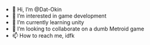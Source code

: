 - 👋 Hi, I’m @Dat-Okin
- 👀 I’m interested in game development
- 🌱 I’m currently learning unity
- 💞️ I’m looking to collaborate on a dumb Metroid game
- 📫 How to reach me, idfk 

<!---
Dat-Okin/Dat-Okin is a ✨ special ✨ repository because its `README.md` (this file) appears on your GitHub profile.
You can click the Preview link to take a look at your changes.
--->
